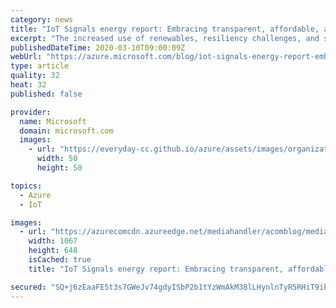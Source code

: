 ```yaml
---
category: news
title: "IoT Signals energy report: Embracing transparent, affordable, and sustainable energy"
excerpt: "The increased use of renewables, resiliency challenges, and sustainability concerns are all disrupting the energy industry today. New technologies are accelerating the way we source, store, and distribute energy. With IoT, we can gain new insights about the physical world that enables us to optimize"
publishedDateTime: 2020-03-10T09:00:09Z
webUrl: "https://azure.microsoft.com/blog/iot-signals-energy-report-embracing-transparent-affordable-and-sustainable-energy/"
type: article
quality: 32
heat: 32
published: false

provider:
  name: Microsoft
  domain: microsoft.com
  images:
    - url: "https://everyday-cc.github.io/azure/assets/images/organizations/microsoft.com-50x50.jpg"
      width: 50
      height: 50

topics:
  - Azure
  - IoT

images:
  - url: "https://azurecomcdn.azureedge.net/mediahandler/acomblog/media/Default/blog/e1cd549d-40f6-4e00-b8d2-8b7b1d558d66.png"
    width: 1067
    height: 648
    isCached: true
    title: "IoT Signals energy report: Embracing transparent, affordable, and sustainable energy"

secured: "SQ+j6zEaaFE5t3s7GWeJv74gdyISbP2b1tYzWmAkM38lLHynlnTyR5RHiT9ikUZRfmwaBVISk3e0TrFAWoJ0fTbDetBOJJHYsg+OVixQ4gV72q129wjlbegf3q2Vf/e6/WHtYLV1VUVh7A0vULzOFd/oQPCWJ4b/EHsBlBkJfZ2MQoZOU11AHsb2NFNSZBa18VX2QvUgddlmAtSxMWaahYXqAcIDuanDNPuiTBPueN6T3n3Ice+jXl86CplsI0i5SzZf0zAAc0T6rYldO3CMSjB5QN47rVa329WG59BR+Y/eQrb4Pb+xfzf8PCrCT7dSwNP6W/9zCXh9kpHBvMAsIA==;CKyTW15rLeyajRqTPHoI/A=="
---
```


